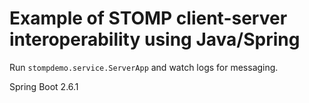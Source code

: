 # Example of STOMP client-server interoperability using Java/Spring

Run `stompdemo.service.ServerApp` and watch logs for messaging.

Spring Boot 2.6.1
